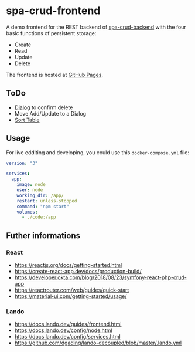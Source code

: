 # spa-crud-frontend

A demo frontend for the REST backend of [spa-crud-backend](https://github.com/foorschtbar/spa-crud-backend) with the four basic functions of persistent storage:

* Create
* Read
* Update
* Delete

The frontend is hosted at [GitHub Pages](https://foorschtbar.github.io/spa-crud-frontend/).

## ToDo

- [Dialog](https://material-ui.com/components/dialogs/) to confirm delete
- Move Add/Update to a Dialog
- [Sort Table](https://material-ui.com/components/tables/#sorting-amp-selecting)

## Usage

For live edditing and developing, you could use this `docker-compose.yml` file:

```yml
version: "3"

services:
  app:
    image: node
    user: node
    working_dir: /app/
    restart: unless-stopped
    command: "npm start"
    volumes:
      - ./code:/app
```

## Futher informations

### React
* https://reactjs.org/docs/getting-started.html
* https://create-react-app.dev/docs/production-build/
* https://developer.okta.com/blog/2018/08/23/symfony-react-php-crud-app
* https://reactrouter.com/web/guides/quick-start
* https://material-ui.com/getting-started/usage/

### Lando
* https://docs.lando.dev/guides/frontend.html
* https://docs.lando.dev/config/node.html
* https://docs.lando.dev/config/services.html
* https://github.com/dgading/lando-decoupled/blob/master/.lando.yml